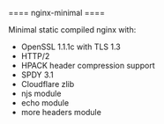 ==== nginx-minimal ====

Minimal static compiled nginx with:

* OpenSSL 1.1.1c with TLS 1.3
* HTTP/2
* HPACK header compression support
* SPDY 3.1
* Cloudflare zlib
* njs module
* echo module
* more headers module
